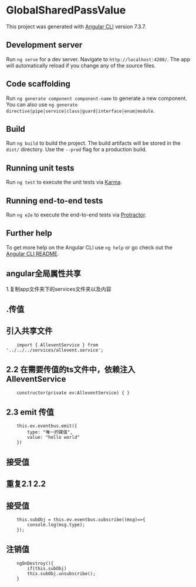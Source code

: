 # GlobalSharedPassValue

This project was generated with [Angular CLI](https://github.com/angular/angular-cli) version 7.3.7.

## Development server

Run `ng serve` for a dev server. Navigate to `http://localhost:4200/`. The app will automatically reload if you change any of the source files.

## Code scaffolding

Run `ng generate component component-name` to generate a new component. You can also use `ng generate directive|pipe|service|class|guard|interface|enum|module`.

## Build

Run `ng build` to build the project. The build artifacts will be stored in the `dist/` directory. Use the `--prod` flag for a production build.

## Running unit tests

Run `ng test` to execute the unit tests via [Karma](https://karma-runner.github.io).

## Running end-to-end tests

Run `ng e2e` to execute the end-to-end tests via [Protractor](http://www.protractortest.org/).

## Further help

To get more help on the Angular CLI use `ng help` or go check out the [Angular CLI README](https://github.com/angular/angular-cli/blob/master/README.md).


## angular全局属性共享
1.复制app文件夹下的services文件夹以及内容
## .传值
##   引入共享文件
        import { AlleventService } from '../../../services/allevent.service';
## 2.2  在需要传值的ts文件中，依赖注入AlleventService
        constructor(private ev:AlleventService) { }
## 2.3  emit 传值
        this.ev.eventbus.emit({
            type: "唯一的键值",
            value: "hello world"
        })
## 接受值
## 重复2.1 2.2
##  接受值
        this.subObj = this.ev.eventbus.subscribe((msg)=>{
            console.log(msg.type);
        });
## 注销值
        ngOnDestroy(){
            if(this.subObj)
            this.subObj.unsubscribe();
        }
